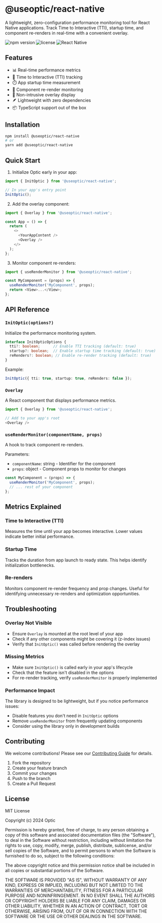 # @useoptic/react-native

A lightweight, zero-configuration performance monitoring tool for React Native applications. Track Time to Interactive (TTI), startup time, and component re-renders in real-time with a convenient overlay.

![npm version](https://img.shields.io/npm/v/@useoptic/react-native)
![license](https://img.shields.io/npm/l/@useoptic/react-native)
![React Native](https://img.shields.io/badge/React%20Native-%3E%3D0.70.0-blue)

## Features

- 📊 Real-time performance metrics
- 🚀 Time to Interactive (TTI) tracking
- ⏱️ App startup time measurement
- 🔄 Component re-render monitoring
- 📱 Non-intrusive overlay display
- 🪶 Lightweight with zero dependencies
- 📦 TypeScript support out of the box

## Installation

```bash
npm install @useoptic/react-native
# or
yarn add @useoptic/react-native
```

## Quick Start

1. Initialize Optic early in your app:

```typescript
import { InitOptic } from '@useoptic/react-native';

// In your app's entry point
InitOptic();
```

2. Add the overlay component:

```typescript
import { Overlay } from '@useoptic/react-native';

const App = () => {
  return (
    <>
      <YourAppContent />
      <Overlay />
    </>
  );
};
```

3. Monitor component re-renders:

```typescript
import { useRenderMonitor } from '@useoptic/react-native';

const MyComponent = (props) => {
  useRenderMonitor('MyComponent', props);
  return <View>...</View>;
};
```

## API Reference

### `InitOptic(options?)`

Initialize the performance monitoring system.

```typescript
interface InitOpticOptions {
  tti?: boolean;      // Enable TTI tracking (default: true)
  startup?: boolean;  // Enable startup time tracking (default: true)
  reRenders?: boolean; // Enable re-render tracking (default: true)
}
```

Example:
```typescript
InitOptic({ tti: true, startup: true, reRenders: false });
```

### `Overlay`

A React component that displays performance metrics.

```typescript
import { Overlay } from '@useoptic/react-native';

// Add to your app's root
<Overlay />
```

### `useRenderMonitor(componentName, props)`

A hook to track component re-renders.

Parameters:
- `componentName`: string - Identifier for the component
- `props`: object - Component props to monitor for changes

```typescript
const MyComponent = (props) => {
  useRenderMonitor('MyComponent', props);
  // ... rest of your component
};
```

## Metrics Explained

### Time to Interactive (TTI)
Measures the time until your app becomes interactive. Lower values indicate better initial performance.

### Startup Time
Tracks the duration from app launch to ready state. This helps identify initialization bottlenecks.

### Re-renders
Monitors component re-render frequency and prop changes. Useful for identifying unnecessary re-renders and optimization opportunities.

## Troubleshooting

### Overlay Not Visible
- Ensure `Overlay` is mounted at the root level of your app
- Check if any other components might be covering it (z-index issues)
- Verify that `InitOptic()` was called before rendering the overlay

### Missing Metrics
- Make sure `InitOptic()` is called early in your app's lifecycle
- Check that the feature isn't disabled in the options
- For re-render tracking, verify `useRenderMonitor` is properly implemented

### Performance Impact
The library is designed to be lightweight, but if you notice performance issues:
- Disable features you don't need in `InitOptic` options
- Remove `useRenderMonitor` from frequently updating components
- Consider using the library only in development builds

## Contributing

We welcome contributions! Please see our [Contributing Guide](CONTRIBUTING.md) for details.

1. Fork the repository
2. Create your feature branch
3. Commit your changes
4. Push to the branch
5. Create a Pull Request

## License

MIT License

Copyright (c) 2024 Optic

Permission is hereby granted, free of charge, to any person obtaining a copy
of this software and associated documentation files (the "Software"), to deal
in the Software without restriction, including without limitation the rights
to use, copy, modify, merge, publish, distribute, sublicense, and/or sell
copies of the Software, and to permit persons to whom the Software is
furnished to do so, subject to the following conditions:

The above copyright notice and this permission notice shall be included in all
copies or substantial portions of the Software.

THE SOFTWARE IS PROVIDED "AS IS", WITHOUT WARRANTY OF ANY KIND, EXPRESS OR
IMPLIED, INCLUDING BUT NOT LIMITED TO THE WARRANTIES OF MERCHANTABILITY,
FITNESS FOR A PARTICULAR PURPOSE AND NONINFRINGEMENT. IN NO EVENT SHALL THE
AUTHORS OR COPYRIGHT HOLDERS BE LIABLE FOR ANY CLAIM, DAMAGES OR OTHER
LIABILITY, WHETHER IN AN ACTION OF CONTRACT, TORT OR OTHERWISE, ARISING FROM,
OUT OF OR IN CONNECTION WITH THE SOFTWARE OR THE USE OR OTHER DEALINGS IN THE
SOFTWARE. 